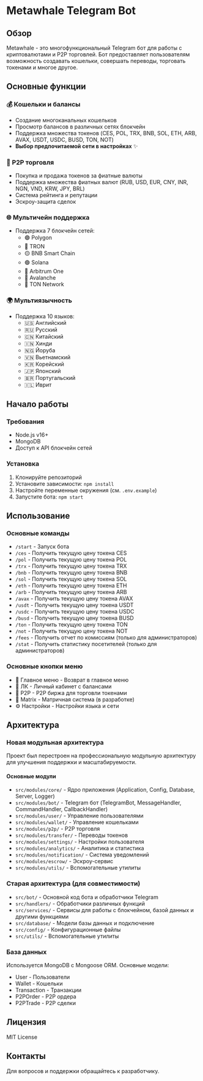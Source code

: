 # Metawhale Telegram Bot

## Обзор

Metawhale - это многофункциональный Telegram бот для работы с криптовалютами и P2P торговлей. Бот предоставляет пользователям возможность создавать кошельки, совершать переводы, торговать токенами и многое другое.

## Основные функции

### 💰 Кошельки и балансы
- Создание многоканальных кошельков
- Просмотр балансов в различных сетях блокчейн
- Поддержка множества токенов (CES, POL, TRX, BNB, SOL, ETH, ARB, AVAX, USDT, USDC, BUSD, TON, NOT)
- **Выбор предпочитаемой сети в настройках** ✨

### 🔄 P2P торговля
- Покупка и продажа токенов за фиатные валюты
- Поддержка множества фиатных валют (RUB, USD, EUR, CNY, INR, NGN, VND, KRW, JPY, BRL)
- Система рейтинга и репутации
- Эскроу-защита сделок

### 🌐 Мультичейн поддержка
- Поддержка 7 блокчейн сетей:
  - 🟣 Polygon
  - 🔴 TRON
  - 🟡 BNB Smart Chain
  - 🟢 Solana
  - 🔵 Arbitrum One
  - 🔶 Avalanche
  - 💎 TON Network

### 🌍 Мультиязычность
- Поддержка 10 языков:
  - 🇺🇸 Английский
  - 🇷🇺 Русский
  - 🇨🇳 Китайский
  - 🇮🇳 Хинди
  - 🇳🇬 Йоруба
  - 🇻🇳 Вьетнамский
  - 🇰🇷 Корейский
  - 🇯🇵 Японский
  - 🇧🇷 Португальский
  - 🇮🇱 Иврит

## Начало работы

### Требования
- Node.js v16+
- MongoDB
- Доступ к API блокчейн сетей

### Установка
1. Клонируйте репозиторий
2. Установите зависимости: `npm install`
3. Настройте переменные окружения (см. `.env.example`)
4. Запустите бота: `npm start`

## Использование

### Основные команды
- `/start` - Запуск бота
- `/ces` - Получить текущую цену токена CES
- `/pol` - Получить текущую цену токена POL
- `/trx` - Получить текущую цену токена TRX
- `/bnb` - Получить текущую цену токена BNB
- `/sol` - Получить текущую цену токена SOL
- `/eth` - Получить текущую цену токена ETH
- `/arb` - Получить текущую цену токена ARB
- `/avax` - Получить текущую цену токена AVAX
- `/usdt` - Получить текущую цену токена USDT
- `/usdc` - Получить текущую цену токена USDC
- `/busd` - Получить текущую цену токена BUSD
- `/ton` - Получить текущую цену токена TON
- `/not` - Получить текущую цену токена NOT
- `/fees` - Получить отчет по комиссиям (только для администраторов)
- `/stat` - Получить статистику посетителей (только для администраторов)

### Основные кнопки меню
- 🌾 Главное меню - Возврат в главное меню
- 👤 ЛК - Личный кабинет с балансами
- 🔄 P2P - P2P биржа для торговли токенами
- 💠 Matrix - Матричная система (в разработке)
- ⚙️ Настройки - Настройки языка и сети

## Архитектура

### Новая модульная архитектура
Проект был перестроен на профессиональную модульную архитектуру для улучшения поддержки и масштабируемости.

#### Основные модули
- `src/modules/core/` - Ядро приложения (Application, Config, Database, Server, Logger)
- `src/modules/bot/` - Telegram бот (TelegramBot, MessageHandler, CommandHandler, CallbackHandler)
- `src/modules/user/` - Управление пользователями
- `src/modules/wallet/` - Управление кошельками
- `src/modules/p2p/` - P2P торговля
- `src/modules/transfer/` - Переводы токенов
- `src/modules/settings/` - Настройки пользователя
- `src/modules/analytics/` - Аналитика и статистика
- `src/modules/notification/` - Система уведомлений
- `src/modules/escrow/` - Эскроу-сервис
- `src/modules/utils/` - Вспомогательные утилиты

### Старая архитектура (для совместимости)
- `src/bot/` - Основной код бота и обработчики Telegram
- `src/handlers/` - Обработчики различных функций
- `src/services/` - Сервисы для работы с блокчейном, базой данных и другими функциями
- `src/database/` - Модели базы данных и подключение
- `src/config/` - Конфигурационные файлы
- `src/utils/` - Вспомогательные утилиты

### База данных
Используется MongoDB с Mongoose ORM. Основные модели:
- User - Пользователи
- Wallet - Кошельки
- Transaction - Транзакции
- P2POrder - P2P ордера
- P2PTrade - P2P сделки

## Лицензия

MIT License

## Контакты

Для вопросов и поддержки обращайтесь к разработчику.